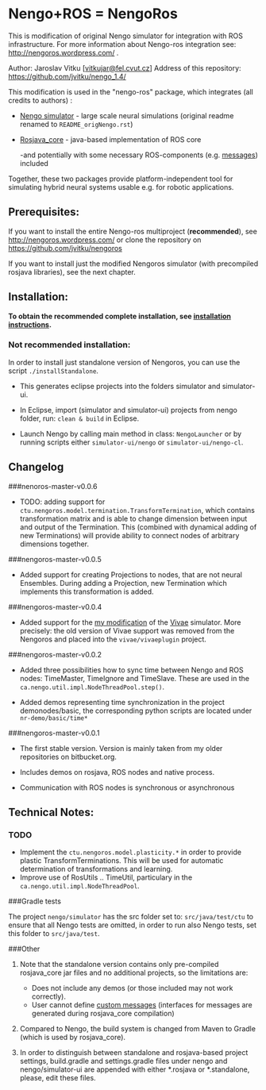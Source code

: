 Nengo+ROS = NengoRos
========================

This is modification of original Nengo simulator for integration with ROS infrastructure.
For more information about Nengo-ros integration see: http://nengoros.wordpress.com/ .

Author: Jaroslav Vitku [vitkujar@fel.cvut.cz]
Address of this repository: https://github.com/jvitku/nengo_1.4/

This modification is used in the "nengo-ros" package, which integrates (all credits to authors) :

* [Nengo simulator](http://nengo.ca/) - large scale neural simulations (original readme renamed to `README_origNengo.rst`)
* [Rosjava_core](http://wiki.ros.org/rosjava) - java-based implementation of ROS core

	-and potentially with some necessary ROS-components (e.g. [messages](http://wiki.ros.org/std_msgs)) included

Together, these two packages provide platform-independent tool for simulating hybrid neural systems usable e.g. for robotic applications.


Prerequisites:
-------------

If you want to install the entire Nengo-ros multiproject (**recommended**), see http://nengoros.wordpress.com/ or clone the repository on https://github.com/jvitku/nengoros

If you want to install just the modified Nengoros simulator (with precompiled rosjava libraries), see the next chapter.

Installation:
-------------

**To obtain the recommended complete installation, see [installation instructions](http://nengoros.wordpress.com/installation/).**

### Not recommended installation:

In order to install just standalone version of Nengoros, you can use the script `./installStandalone`.

* This generates eclipse projects into the folders simulator and simulator-ui.

* In Eclipse, import (simulator and simulator-ui) projects from nengo folder, run: `clean & build` in Eclipse. 

* Launch Nengo by calling main method in class: `NengoLauncher` or by running scripts either `simulator-ui/nengo` or `simulator-ui/nengo-cl`. 


Changelog
--------------

###nenoros-master-v0.0.6
* TODO: adding support for `ctu.nengoros.model.termination.TransformTermination`, which contains transformation matrix and is able to change dimension between input and output of the Termination. This (combined with dynamical adding of new Terminations) will provide ability to connect nodes of arbitrary dimensions together.


###nengoros-master-v0.0.5
* Added support for creating Projections to nodes, that are not neural Ensembles. During adding a Projection, new Termination which implements this transformation is added. 

###nengoros-master-v0.0.4
* Added support for the [my modification](https://github.com/jvitku/vivae) of the [Vivae](http://cig.felk.cvut.cz/projects/robo/) simulator. More precisely: the old version of Vivae support was removed from the Nengoros and placed into the `vivae/vivaeplugin` project.

###nengoros-master-v0.0.2

* Added three possibilities how to sync time between Nengo and ROS nodes: TimeMaster, TimeIgnore and TimeSlave. These are used in the `ca.nengo.util.impl.NodeThreadPool.step()`. 

* Added demos representing time synchronization in the project demonodes/basic, the corresponding python scripts are located under `nr-demo/basic/time*`

###nengoros-master-v0.0.1

* The first stable version. Version is mainly taken from my older repositories on bitbucket.org. 

* Includes demos on rosjava, ROS nodes and native process.

* Communication with ROS nodes is synchronous or asynchronous



Technical Notes:
-------------

### TODO

* Implement the `ctu.nengoros.model.plasticity.*` in order to provide plastic TransformTerminations. This will be used for automatic determination of transformations and learning.
* Improve use of RosUtils .. TimeUtil, particulary in the `ca.nengo.util.impl.NodeThreadPool`.


###Gradle tests

The project `nengo/simulator` has the src folder set to: `src/java/test/ctu` to ensure that all Nengo tests are omitted, in order to run also Nengo tests, set this folder to `src/java/test`.


###Other

1. Note that the standalone version contains only pre-compiled rosjava_core jar files and no additional projects, so the limitations are:

	* Does not include any demos (or those included may not work correctly).
	* User cannot define [custom messages](http://wiki.ros.org/ROS/Tutorials/DefiningCustomMessages) (interfaces for messages are generated during rosjava_core compilation)


2. Compared to Nengo, the build system is changed from Maven to Gradle (which is used by rosjava_core). 

3. In order to distinguish between standalone and rosjava-based project settings, build.gradle and settings.gradle files under nengo and nengo/simulator-ui are appended with either *.rosjava or *.standalone, please, edit these files.
